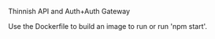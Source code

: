 Thinnish API and Auth+Auth Gateway

Use the Dockerfile to build an image to run or run 'npm start'.
